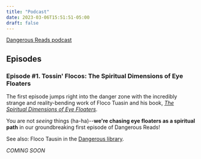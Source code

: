 ```yaml
---
title: "Podcast"
date: 2023-03-06T15:51:51-05:00
draft: false
---
```


[Dangerous Reads podcast](https://rumble.com/c/c-2464730)

## Episodes

### Episode #1. Tossin' Flocos: The Spiritual Dimensions of Eye Floaters

The first episode jumps right into the danger zone with the incredibly strange and reality-bending work of Floco Tuasin and his book, *[The Spiritual Dimensions of Eye Floaters](https://www.eye-floaters.info/wordpress/?product=ebook-spiritual-dimensions-of-eye-floaters-copy)*.

You are not *seeing* things (ha-ha)--**we're chasing eye floaters as a spiritual path** in our groundbreaking first episode of Dangerous Reads!

See also: Floco Tausin in the [Dangerous library](https://dangerous-reads.notion.site/Tausin-Floco-20e66b5c8dc74f6cbe336882d739caf7).

*COMING SOON*

